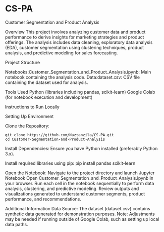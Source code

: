 # CS-PA
Customer Segmentation and Product Analysis

Overview
This project involves analyzing customer data and product performance to derive insights for marketing strategies and product offerings. The analysis includes data cleaning, exploratory data analysis (EDA), customer segmentation using clustering techniques, product analysis, and predictive modeling for sales forecasting.

Project Structure

Notebooks:Customer_Segmentation_and_Product_Analysis.ipynb: Main notebook containing the analysis code.
Data:dataset.csv: CSV file containing the dataset used for analysis.

Tools Used
Python (libraries including pandas, scikit-learn)
Google Colab (for notebook execution and development)

Instructions to Run Locally

Setting Up Environment

Clone the Repository:

    git clone https://github.com/Naztanzila/CS-PA.git
    cd Customer-Segmentation-and-Product-Analysis

Install Dependencies:
  Ensure you have Python installed (preferably Python 3.x).
  
Install required libraries using pip:
  pip install pandas scikit-learn

Open the Notebook:
  Navigate to the project directory and launch Jupyter Notebook
  Open Customer_Segmentation_and_Product_Analysis.ipynb in your browser.
  Run each cell in the notebook sequentially to perform data analysis, clustering, and predictive modeling.
  Review outputs and visualizations generated to understand customer segments, product performance, and recommendations.

Additional Information
  Data Source: The dataset (dataset.csv) contains synthetic data generated for demonstration purposes.
  Note: Adjustments may be needed if running outside of Google Colab, such as setting up local data paths.

